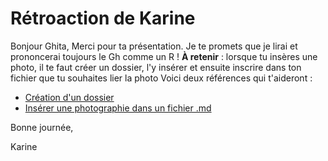 # Rétroaction de Karine

Bonjour Ghita,
Merci pour ta présentation. Je te promets que je lirai et prononcerai toujours le Gh comme un R ! 
**À retenir** : lorsque tu insères une photo, il te faut créer un dossier, l'y insérer et ensuite inscrire dans ton fichier que tu souhaites lier la photo
Voici deux références qui t'aideront : 
 - [Création d'un dossier](https://github.com/KarineLEcuyer/H22_TIM_portfolio_consignes/blob/main/information_complementaire/creation_dossier.md)
 - [Insérer une photographie dans un fichier .md](https://github.com/KarineLEcuyer/H22_TIM_portfolio_consignes/blob/main/information_complementaire/inserer_photo.md)

Bonne journée,

Karine
